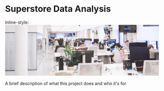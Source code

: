 # Superstore Data Analysis

Inline-style: 
![alt text](https://github.com/atikahmd/Superstore-Sales/blob/main/visuals/header_superstore.jpg "Superstore")

A brief description of what this project does and who it's for
